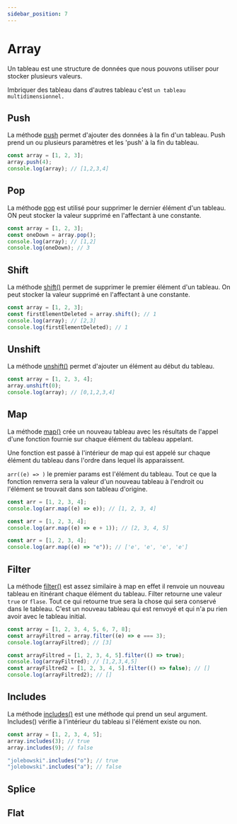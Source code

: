 ```yaml
---
sidebar_position: 7
---
```


# Array

Un tableau est une structure de données que nous pouvons utiliser pour stocker plusieurs valeurs.

Imbriquer des tableau dans d'autres tableau c'est `un tableau multidimensionnel.`

## Push

La méthode [push](https://developer.mozilla.org/fr/docs/Web/JavaScript/Reference/Global_Objects/Array/push) permet d'ajouter des données à la fin d'un tableau.
Push prend un ou plusieurs paramètres et les 'push' à la fin du tableau.

```javascript
const array = [1, 2, 3];
array.push(4);
console.log(array); // [1,2,3,4]
```

## Pop

La méthode [pop](https://developer.mozilla.org/fr/docs/Web/JavaScript/Reference/Global_Objects/Array/pop) est utilisé pour supprimer le dernier élément d'un tableau. ON peut stocker la valeur supprimé en l'affectant à une constante.

```javascript
const array = [1, 2, 3];
const oneDown = array.pop();
console.log(array); // [1,2]
console.log(oneDown); // 3
```

## Shift

La méthode [shift()](https://developer.mozilla.org/fr/docs/Web/JavaScript/Reference/Global_Objects/Array/shift) permet de supprimer le premier élément d'un tableau. On peut stocker la valeur supprimé en l'affectant à une constante.

```javascript
const array = [1, 2, 3];
const firstElementDeleted = array.shift(); // 1
console.log(array); // [2,3]
console.log(firstElementDeleted); // 1
```

## Unshift

La méthode [unshift()](https://developer.mozilla.org/fr/docs/Web/JavaScript/Reference/Global_Objects/Array/unshift) permet d'ajouter un élément au début du tableau.

```javascript
const array = [1, 2, 3, 4];
array.unshift(0);
console.log(array); // [0,1,2,3,4]
```

## Map

La méthode [map()](https://developer.mozilla.org/fr/docs/Web/JavaScript/Reference/Global_Objects/Array/map) crée un nouveau tableau avec les résultats de l'appel d'une fonction fournie sur chaque élément du tableau appelant.

Une fonction est passé à l'intérieur de map qui est appelé sur chaque élément du tableau dans l'ordre dans lequel ils apparaissent.

`arr((e) => )` le premier params est l'élément du tableau.
Tout ce que la fonction renverra sera la valeur d'un nouveau tableau à l'endroit ou l'élément se trouvait dans son tableau d'origine.

```javascript
const arr = [1, 2, 3, 4];
console.log(arr.map((e) => e)); // [1, 2, 3, 4]
```

```javascript
const arr = [1, 2, 3, 4];
console.log(arr.map((e) => e + 1)); // [2, 3, 4, 5]
```

```javascript
const arr = [1, 2, 3, 4];
console.log(arr.map((e) => "e")); // ['e', 'e', 'e', 'e']
```

## Filter

La méthode [filter()](https://developer.mozilla.org/fr/docs/Web/JavaScript/Reference/Global_Objects/Array/filter) est assez similaire à map en effet il renvoie un nouveau tableau en itinérant chaque élément du tableau.
Filter retourne une valeur `true` or `flase`.
Tout ce qui retourne true sera la chose qui sera conservé dans le tableau.
C'est un nouveau tableau qui est renvoyé et qui n'a pu rien avoir avec le tableau initial.

```javascript
const array = [1, 2, 3, 4, 5, 6, 7, 8];
const arrayFiltred = array.filter((e) => e === 3);
console.log(arrayFiltred); // [3]
```

```javascript
const arrayFiltred = [1, 2, 3, 4, 5].filter(() => true);
console.log(arrayFiltred); // [1,2,3,4,5]
const arrayFiltred2 = [1, 2, 3, 4, 5].filter(() => false); // []
console.log(arrayFiltred2); // []
```

## Includes

La méthode [includes()](https://developer.mozilla.org/fr/docs/Web/JavaScript/Reference/Global_Objects/Array/includes) est une méthode qui prend un seul argument.
Includes() vérifie à l'intérieur du tableau si l'élément existe ou non.

```javascript
const array = [1, 2, 3, 4, 5];
array.includes(3); // true
array.includes(9); // false
```

```javascript
"jolebowski".includes("o"); // true
"jolebowski".includes("a"); // false
```

## Splice

## Flat
